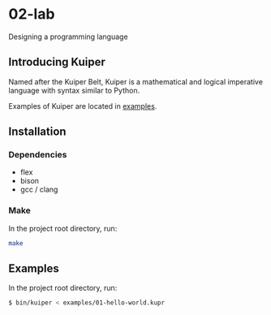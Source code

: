 # 02-lab
Designing a programming language

## Introducing Kuiper
Named after the Kuiper Belt, Kuiper is a mathematical and logical imperative language with syntax similar to Python.

Examples of Kuiper are located in [examples](#examples).

## Installation

### Dependencies
- flex
- bison
- gcc / clang

### Make
In the project root directory, run:
```sh
make
```

## Examples
In the project root directory, run:
```sh
$ bin/kuiper < examples/01-hello-world.kupr
```